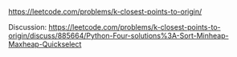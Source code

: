 https://leetcode.com/problems/k-closest-points-to-origin/

Discussion:
https://leetcode.com/problems/k-closest-points-to-origin/discuss/885664/Python-Four-solutions%3A-Sort-Minheap-Maxheap-Quickselect
